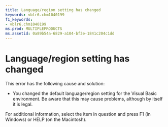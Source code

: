 ```yaml
---
title: Language/region setting has changed
keywords: vblr6.chm1040199
f1_keywords:
- vblr6.chm1040199
ms.prod: MULTIPLEPRODUCTS
ms.assetid: 0a89b54a-6829-a104-bf3e-1841c204c1dd
---
```



# Language/region setting has changed

This error has the following cause and solution:



- You changed the default language/region setting for the Visual Basic environment. Be aware that this may cause problems, although by itself it is legal.
    

For additional information, select the item in question and press F1 (in Windows) or HELP (on the Macintosh).

